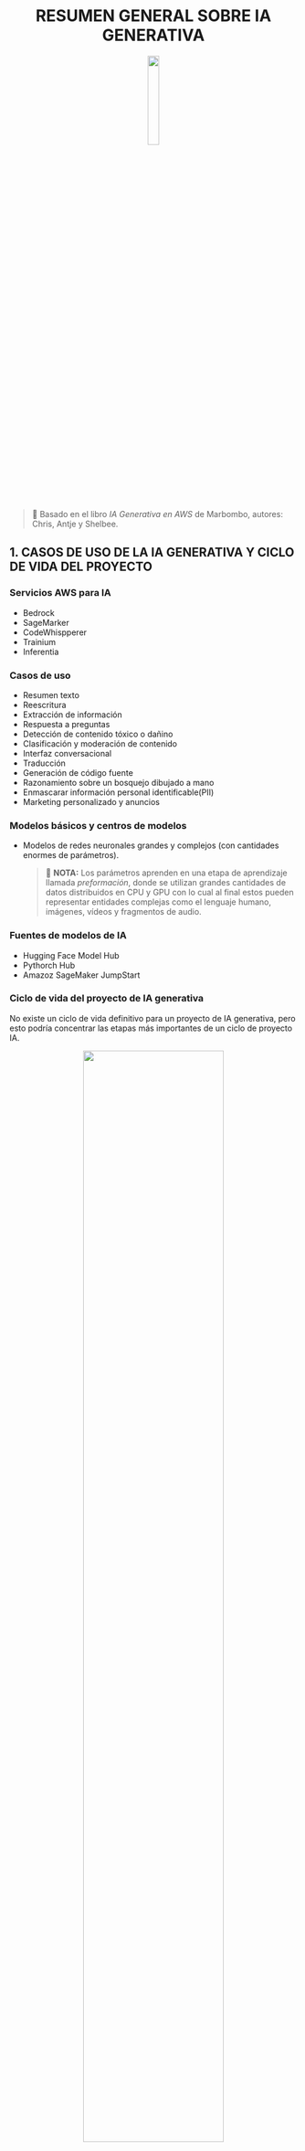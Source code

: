 
<div align="center">

# RESUMEN GENERAL SOBRE IA GENERATIVA 

<img src="./imagenes/portada.png" width="20%">

</div>

> 📖 Basado en el libro *IA Generativa en AWS* de Marbombo, autores: Chris, Antje y Shelbee.

## 1. CASOS DE USO DE LA IA GENERATIVA Y CICLO DE VIDA DEL PROYECTO

### Servicios AWS para IA 
- Bedrock
- SageMarker
- CodeWhispperer
- Trainium
- Inferentia

### Casos de uso
- Resumen texto
- Reescritura
- Extracción de información
- Respuesta a preguntas
- Detección de contenido tóxico o dañino
- Clasificación y moderación de contenido
- Interfaz conversacional
- Traducción 
- Generación de código fuente
- Razonamiento sobre un bosquejo dibujado a mano
- Enmascarar información personal identificable(PII)
- Marketing personalizado y anuncios

### Modelos básicos y centros de modelos
- Modelos de redes neuronales grandes y complejos (con cantidades enormes de parámetros).
    > 📌 **NOTA:**  Los parámetros aprenden en una etapa de aprendizaje llamada *preformación*, donde se utilizan grandes cantidades de datos distribuidos en CPU y GPU con lo cual al final estos pueden representar entidades complejas como el lenguaje humano, imágenes, vídeos y fragmentos de audio. 

### Fuentes de modelos de IA
- Hugging Face Model Hub
- Pythorch Hub
- Amazoz SageMaker JumpStart

### Ciclo de vida del proyecto de IA generativa
No existe un ciclo de vida definitivo para un proyecto de IA generativa, pero esto podría concentrar las etapas más importantes de un ciclo de proyecto IA.

<div align="center">
    <img src="./imagenes/ciclo-vida-proyecto-IA.png" width="70%">
</div>




- **Identifique caso de uso**
    Aquí se define el caso de uso, alcance y tarea específica con el fin de tener claro los objetivos, comprender el potencial y las limitaciones. 
- **Experimente y seleccione** 
    Se utilizan técnicas de *ingeniería de indicaciones* y *aprendizaje de contexto*. Inicie con un modelo básico existente y ajuste según la necesidad de la aplicación. Evalúe tamaño y recursos, probando distintas opciones en entornos como Amazon SageMaker, Hugging Face u otros para iterar rápido antes de escalar.
- **Adapte alinee y mejore** 
    Personalice el modelo al dominio específico y caso de uso, afinando datos y parámetros. Use técnicas como RLHF para alinearlo con valores y preferencias humanas, y compleméntelo con fuentes externas o APIs.
- **Evalúe** 
    Defina métricas claras para medir mejoras y alineación con metas empresariales. La evaluación continua durante la adaptación asegura que el modelo evolucione en la dirección correcta.
- **Instale e integre** 
    Implemente el modelo optimizando la inferencia y reduciendo latencia para mejorar la experiencia del usuario. Utilice instancias de AWS optimizadas para cargas generativas y puntos de conexión flexibles.
- **Monitoree**  
    Configure métricas y alertas con servicios como Amazon CloudWatch y CloudTrail para supervisar rendimiento y seguridad. Mantenga un control constante para ajustar y optimizar en producción.

![Ciclo de vida](/imagenes/ciclo-vida.png)

### ¿Por qué IA generativa en la nube?

- **Mayor flexibilidad y elección**
    La nube ofrece la posibilidad de acceder a una amplia gama de servicios, modelos y herramientas para ajustarse a diferentes necesidades y casos de uso. Permite elegir el modelo adecuado para un proyecto y cambiarlo cuando sea necesario, aprovechando de forma continua las mejoras y nuevos modelos que aparecen.
- **Funciones de seguridad y gestión de nivel empresarial**
    Los proveedores de nube suelen integrar medidas avanzadas de seguridad y gestión para proteger datos, redes y accesos. Esto incluye cifrado, aislamiento de entornos, autenticación, autorización y detección de amenazas, lo que resulta esencial en sectores con altos requerimientos regulatorios. 

- **Capacidades generativas de última generación**
    Las plataformas en la nube facilitan el uso de modelos generativos de código abierto y propietario, así como herramientas para entrenamiento, ajuste fino e implementación a gran escala. Además, los proveedores invierten en infraestructura optimizada para IA, reduciendo los tiempos y costos de desarrollo.
- **Gastos operativos reducidos**
    Gracias a la infraestructura gestionada, la nube permite usar IA generativa sin tener que invertir en hardware propio, reduciendo gastos y simplificando la administración.
- **Un historial sólido de innovación continua**
    Las principales plataformas de nube mantienen un ritmo constante de innovación en inteligencia artificial, lanzando mejoras y nuevos servicios que ayudan a implementar soluciones más rápidas y eficientes.

### Creación de aplicaciones de IA generativa

Una aplicación de IA generativa incluye modelos generativos.

> 📌 **NOTA:** Generalmente, los proveedores de la nube ofrecen herramientas que empaquetan estas arquitecturas, como lo es CodeWhisper de AWS.

**Diagrama APP general**

<div align="center">

<img src="./imagenes/AppIA.jpeg" width="70%">

</div>

**Diagrama APP ejemplo en AWS**
<div align="center">
 <img src="./imagenes/AppIAAWS.jpeg" width="70%">
</div>

---

## 2. INGENIERÍA DE INDICACIONES Y APRENDIZAJE EN CONTEXTO 
Incluye métodos de código bajo para interactuar con modelos de IA generativa. *"Escribir indicaciones es tanto un arte como una ciencia"*.  
Aprendizaje en *contexto*: uso de pares de preguntas y respuestas.  
Ajuste de parámetros generativos, como la temperatura y *top-k*, para controlar la creatividad del modelo.
Componentes léxicos(tokens) de texto.

### Indicaciones y respuestas
Generalmente, las indicaciones se dan en texto y se da una respuesta en texto. En modelos multimodales, devuelve otro tipo de respuestas: la respuesta puede contener texto, imagen, audio o video. El modelo aprenderá a optimizar las respuestas para dar el mejor resultado.   


### Componentes léxicos
Los modelos de IA generativa entienden las instrucciones en contexto a través de tokens, en los cuales las palabras se fragmentan y combinan de diferentes maneras, integrando diversos componentes léxicos.

<div align="center">
 <img src="./imagenes/token.png" width="70%">
</div>

> **Token 🧩:** En el contexto de la inteligencia artificial y el procesamiento de lenguaje natural, un token es una unidad mínima de texto que el modelo utiliza para procesar y generar lenguaje.
Puede ser una palabra completa, parte de una palabra, un signo de puntuación o incluso un espacio, dependiendo del sistema de tokenización.
Los modelos transforman el texto en tokens para convertirlo en representaciones numéricas que pueden ser interpretadas y manipuladas mediante cálculos algebraicos y estadísticos.

> 📌 **Ventajas:**  Esta forma de estructurar el vocabulario permite que el modelo aprenda y comprenda el lenguaje humano durante la etapa de preentrenamiento. Además, facilita el cálculo de la respuesta, ya que esta es el resultado de operaciones algebraicas y estadísticas.


### Ingeniería de indicaciones 

Habilidad enfocada en comprender y aplicar modelos de IA generativa a tareas y casos de uso, con el objetivo de obtener el máximo provecho de los modelos y sus aplicaciones.
Generalmente, se itera múltiples veces antes de obtener la respuesta final, ya que los modelos suelen generar grandes volúmenes de texto.
La mayoría de los modelos de IA generativa han sido afinados con la ayuda de personas que etiquetan los resultados, en un proceso conocido como *aprendizaje por refuerzo*.

> **aprendizaje por refuerzo** 🎯 En inteligencia artificial, el aprendizaje por refuerzo es un enfoque en el que un agente aprende a tomar decisiones mediante la interacción con un entorno, recibiendo recompensas o penalizaciones según sus acciones.
En el caso de la IA generativa, este método se emplea para afinar modelos utilizando la retroalimentación de personas que evalúan y etiquetan las salidas del modelo, ajustando así su comportamiento para alinearlo con objetivos, valores o preferencias humanas.

En una charla es importante indicar las entradas, por ejemplo, del usuario como `Usuario:`, y para las salidas del modelo utilizar `Asistente:`. Esto le da una estructura clara que facilita la interacción.

### Estructura de indicaciones

Para mejorar la calidad de la respuesta de un modelo de IA generativa, es fundamental optimizar la estructura de la indicación.  
El modelo debe tener **clara la instrucción** y contar con **contexto suficiente** para interpretar correctamente la solicitud.

- **Instrucción:** Texto de entrada que describe de forma clara y precisa lo que se desea que el modelo realice.  
  Mientras más específica y detallada sea la instrucción, mejor será la calidad de la respuesta.

- **Contexto:** Información adicional y detalles relevantes que ayudan al modelo a comprender mejor la solicitud.  
  Este puede incluir datos previos, ejemplos o referencias específicas.

Además, se pueden incluir otros elementos para orientar la respuesta del modelo:

- **Tono:** Indica el estilo de comunicación que debe utilizar el modelo (formal, informal, técnico, amigable, persuasivo, etc.).

- **Restricciones:** Límites o condiciones que debe respetar la respuesta, como extensión máxima, uso de cierto vocabulario o evitar determinados temas.

### Inferencia con cero golpes
Pido al asistente: *“Escríbeme un haiku sobre la lluvia”*.  
No doy ejemplos, solo la instrucción, y espero la respuesta en el formato correcto.  

> 📌 **Descripción:** El modelo responde únicamente con lo aprendido en su entrenamiento, sin ejemplos adicionales.  
> Es útil cuando la tarea es sencilla o bien definida.  


### Inferencia con un golpe
Pido al asistente: *“Escríbeme un haiku sobre la lluvia”*  
y le muestro un ejemplo de la estructura:  

> *“Viejo estanque,  
salta una rana al agua,  
ruido de agua.”*  

> 📌 **Descripción:** El modelo recibe un ejemplo como referencia y lo usa para imitar la forma y el estilo esperados.  
> Es útil cuando se requiere un formato o tono específico.  


### Tipos de inferencia con ejemplos

**Inferencia con un solo golpe**
Se agrega una instrucción con un ejemplo de referencia.

Indicación:
Usuario: Responda utilizando el formato mostrado. ¿Quién ganó la serie mundial de béisbol en 2016?
Los Astros de Houston ganaron la serie mundial en 2022. Derrotaron a los Filis de Filadelfia.
¿Quién ganó la serie mundial de béisbol en 2016?

Respuesta: Los Cachorros de Chicago ganaron la serie mundial de 2016. Derrotaron a los Indios de Cleveland en siete partidos...

> 📌 **NOTA:** Respuesta más cercana a lo deseado, pero con demasiado detalle.

**Inferencia con pocos golpes**
Se proporcionan múltiples ejemplos para establecer un patrón claro.

**Cuando el aprendizaje sale mal**
Si se proporcionan ejemplos incorrectos, el modelo aprende temporalmente información errónea. Ejemplo: clasificar opiniones positivas como negativas y viceversa.

### Mejores prácticas de aprendizaje en contexto

- **Comience con cero golpes**, luego pruebe uno o pocos golpes si es necesario
- **Proporcione ejemplos consistentes** que representen bien el conjunto de datos
- **Límite: 5-6 ejemplos máximo**. Si necesita más, considere afinar el modelo
- **El aprendizaje en contexto varía** según el modelo utilizado

### Mejores prácticas de ingeniería de indicaciones

#### Estructura y claridad
- **Sea claro y conciso**: Evite ambigüedad. Si confunde a humanos, confundirá al modelo
- **Ser creativo**: Indicaciones reflexivas generan respuestas innovadoras
- **Instrucción al final**: Para textos largos, mueva la instrucción al final antes del indicador de salida

#### Especificaciones técnicas
- **Transmita el tema claramente**: Especifique quién, qué, dónde, cuándo, por qué, cómo
- **Directivas explícitas**: "Resuma en una sola frase" vs descripciones vagas
- **Evite formulaciones negativas**: Use "máximo 10 palabras" vs "no más de 10 palabras"
- **Especifique tamaño de respuesta**: Incluya límites de longitud específicos

#### Técnicas avanzadas
**Cadena de pensamientos (CoT)**
Para problemas complejos, agregue "piense paso a paso":

Indicación: ¿Qué vehículo necesita más pago inicial? (piense paso a paso)
Vehículo A: $40,000 con 30% inicial
Vehículo B: $50,000 con 20% inicial

Respuesta: Vehículo A necesita más pago inicial.
A: $40,000 × 30% = $12,000
B: $50,000 × 20% = $10,000
Por tanto, A requiere $2,000 más.

**Manejo de incertidumbre**
Defina qué hacer si el modelo no sabe: "Si no está seguro, responda 'No sé'"

**Restricciones de responsabilidad**
Para dominios especializados: "No tengo licencia médica. Consulte un profesional"

**Etiquetas XML/HTML**
Use `<text>...</text>` para estructurar indicaciones complejas y `<respuesta>...</respuesta>` para formatear salidas.

### Parámetros de configuración de inferencia

<div align="center">
    <img src="./imagenes/parametros-configuracion-inferencia.jpeg" width="70%">
</div>

#### Parámetros principales

**Max new tokens**
- Limita componentes léxicos generados
- Controla longitud, no previene alucinaciones

**Estrategias de muestreo**
- **Muestreo codificioso**: Siempre elige palabra más probable (predeterminado)
- **Muestreo aleatorio**: Selección ponderada aleatoria, más natural

<div align="center">
    <img src="./imagenes/muestreo-codicioso-muestreo-aleatorio.jpeg" width="70%">
</div>

**Top-k**
Limita selección a los k componentes más probables. Si k=3, elige aleatoriamente entre las 3 opciones principales.

<div align="center">
    <img src="./imagenes/muestreo-aleatorio-top-K.jpeg" width="70%">
</div>

**Top-p**
Selecciona componentes cuyas probabilidades acumuladas no excedan p. Ejemplo: p=0.32 incluye componentes con probabilidades 0.30, 0.20, 0.10, 0.02.

<div align="center">
    <img src="./imagenes/ponderacion-probabilidad-aleatoria.jpeg" width="70%">
</div>

**Temperatura**
Controla aleatoriedad modificando distribución de probabilidad:
- **Baja (<1)**: Más conservador, concentra probabilidades
- **Alta (>1)**: Más creativo, distribuye probabilidades uniformemente  
- **1**: Mantiene distribución original del modelo

<div align="center">
    <img src="./imagenes/temperatura-comparacion.jpeg" width="70%">
</div>

> ⚠️ **Cuidado**: Temperatura muy baja = repeticiones. Temperatura muy alta = sin sentido.

### Resumen capitulo 2

La ingeniería de indicaciones combina arte y ciencia para optimizar respuestas de modelos generativos. Técnicas clave: indicaciones claras, ejemplos consistentes, cadena de pensamientos, y configuración apropiada de parámetros (temperatura, top-k, top-p). Estas técnicas no modifican pesos del modelo - para personalización profunda se requiere entrenamiento específico con datos propios.


---


## 3. MODELOS DE LENGUAJE GRANDES BÁSICOS

### Introducción a la formación previa
La formación de un modelo multibillonario de parámetros desde cero, llamada **formación previa**, requiere millones de horas de cálculo de GPU, billones de componentes léxicos de datos y mucha paciencia. En este capítulo se explorará cómo se forma un modelo básico, incluyendo los objetivos de formación y las leyes de escalamiento.

> 📌 **Ejemplo:** BloombergGPT requirió una gran cantidad de GPU de 1.3 millones de horas, fue formado con un gran grupo distribuido de instancias de GPU utilizando Amazon SageMaker.

### Modelos de lenguaje grandes básicos disponibles
Al comienzo de cualquier proyecto de IA generativa, primero debe explorar la gran cantidad de modelos básicos formados previamente, disponibles públicamente, que existen hoy en día, incluyendo las variantes del modelo Llama 2 de Meta que se utilizan en este libro.

Muchos modelos generativos han sido formados con datos públicos de Internet, con muchos idiomas y temas diferentes. Estos modelos generan una comprensión sólida del lenguaje humano, así como una cantidad de conocimientos en muchos dominios.

**Centros de modelos disponibles:**
- Hugging Face Model Hub
- PyTorch Hub  
- Amazon SageMaker JumpStart

**Datos de formación de BloombergGPT:**

| Fuente | Tamaño |
|--------|--------|
| **Datos financieros** | |
| Web | 42% |
| Noticias | 5% |
| Expedientes | 2% |
| Prensa | 1% |
| Bloomberg | 1% |
| TOTAL | 51% |
| **Otros datos (públicos)** | |
| C4 | 26% |
| Wikipedia | 20% |
| TOTAL | 49% |

### Analizadores léxicos
Cada modelo de IA generativa basado en lenguaje tiene un **analizador léxico** que convierte texto legible por seres humanos (por ejemplo, mensajes) en un vector que contiene identidades de analizadores léxicos (token_ids) o de las entradas (input_ids).

<div align="center">
    <img src="./imagenes/analizador-lexico.jpeg" width="70%">
</div>

Cada input_id representa un componente léxico en el vocabulario del modelo.

> 📌 **NOTA:** input_ida en un montón de código fuente de aplicación de IA generativa, ya que estas son las representaciones numéricas de cada componente léxico. Una lista de estas son input_ids representa una pieza más grande de texto, como una frase, oración o párrafo.

### Vectores de incrustación
Los vectores de incrustación, a menudo llamados "incrustaciones", se han utilizado en el aprendizaje automático, la recuperación de información y los casos de uso de búsqueda durante décadas. Las incrustaciones son una representación numérica y vectorizada de cualquier entidad de cualquier tipo, incluyendo texto, imágenes, videos y archivos de audio, proyectada en espacios vectoriales de dimensión muy alta.

<div align="center">
    <img src="./imagenes/vectores-incrustacion2.jpeg" width="70%">
</div>

<div align="center">
    <img src="./imagenes/vectores-incrustacion.jpeg" width="70%">
</div>

Para mayor simplicidad, usemos un espacio vectorial tridimensional simple en el cual cada incrustación sea un vector de tres valores proyectados en el espacio tridimensional. Aquí, puede ver que los componentes léxicos, como "enseñar" y "libro", están estrechamente relacionados, mientras que otros, como "coche" y "fuego", están más lejos.

### Transformadores
Lanzados en 2017, los transformadores están en el trono de la mayoría de los modelos de lenguaje modernos. De hecho, la "T" en BERT y GPT, dos arquitecturas lingüísticas muy populares, significa transformador.

<div align="center">
    <img src="./imagenes/transformador-avanzado.jpeg" width="70%">
</div>

**Componentes principales del transformador:**

#### Capa de incrustación
Se aprenden durante la preformación del modelo y, en realidad, son parte del transformador más grande. Cada componente léxico de entrada en la ventana contextual se asigna a una incrustación.

#### Codificador
Usualmente, el codificador codifica —o proyecta— secuencias de componentes léxicos de entrada en un espacio vectorial que representa la estructura y el significado de la oración. La representación de este espacio se aprende al preformar el modelo.

#### Autoservicio
Los transformadores utilizan un mecanismo llamado **autoatención** para atender a los componentes léxicos de interés mientras pasa por las entradas. La autoatención se utiliza para asistir a cada componente léxico con la entrada de datos y todos los demás componentes léxicos en la secuencia de entrada.

<div align="center">
    <img src="./imagenes/autoatencion.jpeg" width="70%">
</div>

La atención por pares permite al modelo aprender las dependencias contextuales, o la comprensión contextual, entre todos los datos durante la formación previa del modelo.

**Mecanismo de atención:**
El transformador aprende en realidad conjuntos múltiples de pesos de autoservicio a través de la misma entrada y aprende aspectos diferentes del idioma. Cada cabeza funciona en paralelo sobre la misma entrada y aprende aspectos diferentes del idioma.

<div align="center">
    <img src="./imagenes/atencion-detalles.jpeg" width="70%">
</div>

<div align="center">
    <img src="./imagenes/atencion-detalles2.jpeg" width="70%">
</div>

#### Decodificador
Los pesos de atención se pasan a través del resto de la red neuronal del transformador, independiente es el decodificador. El decodificador utiliza la comprensión contextual basada en la atención de los componentes léxicos de entrada para ayudar a generar nuevos componentes léxicos que, en última instancia, responden a la entrada proporcionada.

#### Salida softmax
La capa de salida softmax genera una distribución de probabilidad en todo el vocabulario del componente léxico, en la que se asigna a cada componente cierta probabilidad de ser seleccionado enseguida.

<div align="center">
    <img src="./imagenes/salida-softmax.jpeg" width="70%">
</div>

### Tipos de modelos básicos basados en transformadores
Hay tres variantes de modelos generativos basados en transformadores: **solo codificador**, **solo decodificador** y **codificador-decodificador**. Cada variante se forma con un objetivo de formación diferente y durante la formación previa se actualizan los pesos del modelo para minimizar la pérdida de los objetivos de formación descritos a continuación.

#### Modelos de solo codificador (autocodificadores)
Los modelos de solo codificador, o autocodificadores, se preforman mediante una técnica denominada **modelado de lenguaje enmascarado (MLM)**, que enmascara aleatoriamente los componentes léxicos de entrada e intenta predecir cuáles son enmascarados.

<div align="center">
    <img src="./imagenes/modelado-enmascarado.jpeg" width="70%">
</div>

**Objetivo:** Reconstruir el texto (eliminación de ruido)
**Características:** Utilizan representaciones bidireccionales de la entrada para comprender mejor el contexto completo de un componente léxico.

#### Modelos de solo decodificador (autorregresivos)
Los modelos de solo decodificador, o modelos autorregresivos, se preforman utilizando un **modelo lingüístico causal unidireccional (CLM)**, que predice el componente léxico siguiente usando solo los componentes léxicos anteriores.

<div align="center">
    <img src="./imagenes/modelo-causal.jpeg" width="70%">
</div>

**Objetivo:** Predecir el siguiente componente léxico
**Características:** Solo revelan los componentes léxicos que conducen al que se predice.

**Modelos populares:** GPT-3 Falcon y LLaMA son modelos autorregresivos bien conocidos.

> 📌 **NOTA:** Meta cambió el caso del nombre del modelo Llama cuando lanzó Llama 2. La primera versión utiliza el caso mixto (LLaMA), que es un acrónimo de Large Language Model Meta AI (Modelo de lenguaje grande para IA de Meta). La segunda versión utiliza el caso del título (Llama 2).

#### Modelos de codificador-decodificador (secuencia a secuencia)
Los modelos de secuencia a secuencia, originalmente diseñados para la traducción, también son muy útiles para tareas de resumen de texto. T5 y su hermano con ajuste fino, FLAN-T5, son modelos bien conocidos de codificador-decodificador, secuencia a secuencia, utilizados en un número amplio de tareas de lenguaje generativo.

<div align="center">
    <img src="./imagenes/secuencia-secuencia.jpeg" width="70%">
</div>

**Objetivo:** Reconstrucción del tramo
**Características:** Utilizan tanto el transformador codificador como el decodificador.

### Conjuntos de datos para formación previa
Un modelo generativo aprende las funciones durante la fase de formación previa, cuando se ve una gran cantidad de datos de formación, a menudo en la escala de terabytes y petabytes. Los conjuntos de datos a menudo provienen de Internet (datos públicos), pero también pueden incluir datos privados de los depósitos o bases de datos privadas de Amazon S3.

**Conjuntos de datos populares:**
- **Wikipedia y Common Crawl**: Wikipedia ofrece un extracto multilingüe de su contenido de 2022, mientras que Common Crawl es un registro mensual de texto que se encuentra en todo Internet.
- **Colossal Clean Crawled Corpus (C4)**, **The Pile** y **RefinedWeb**: Intentan limpiar los datos para una formación de modelos de mayor calidad.

> 📌 **NOTA:** La familia de modelos Falcon fue formada con 1.5 billones de componentes léxicos de datos llamados RefinedWeb. Los datos se procesaron en un grupo de 257 instancias ml.c5.18xlarge de SageMaker, compuesto por 18 504 CPU y 37 TB de RAM de CPU.

### Leyes de escalamiento
Para los modelos generativos, ha surgido un conjunto de **leyes de escalamiento** que describen las compensaciones entre el tamaño del modelo y el del conjunto de datos para un presupuesto informático fijo (por ejemplo, el número de horas de GPU).

<div align="center">
    <img src="./imagenes/Requisitos-preformacion.jpeg" width="70%">
</div>

<div align="center">
    <img src="./imagenes/escalamiento-modelos.jpeg" width="70%">
</div>

Estas leyes de escalamiento establecen que puede lograr un mejor rendimiento del modelo generativo aumentando el número de componentes léxicos o el número de parámetros del modelo.

### Modelos informáticos óptimos
En 2022, un grupo de investigadores publicó un artículo que comparaba el rendimiento del modelo de varias combinaciones de modelos y tamaños de conjuntos de datos. Dado que los autores nombraron el modelo final de informatización óptima Chinchilla, este artículo es conocido como el **artículo Chinchilla**.

El artículo Chinchilla implica que los modelos enormes, de parámetros de más de 100 mil millones, como el GPT-3, pueden estar sobreparametrizados y poco formados. Además, plantean la idea de que se podría lograr un rendimiento de más de 100 mil millones de parámetros con un modelo pequeño simplemente proporcionando más datos de formación al modelo más pequeño.

**Leyes de escalamiento de Chinchilla:**

| Modelo | Tamaño del modelo (parámetros) | Tamaño óptimo del conjunto de datos (componentes léxicos) | Tamaño real del conjunto de datos (componentes léxicos) | Hipótesis |
|--------|-------------------------------|----------------------------------------------------------|-------------------------------------------------------|-----------|
| Chinchilla | 70 B | 1.4 T | 1.4 T | Cálculo óptimo (20×) |
| LLaMA-65B | 65 B | 1.3 T | 1.4 T | Cálculo óptimo (20×) |
| GPT-3 | 175 B | 3.5 T | 300 B | Sobreparametrizado para el tamaño del conjunto de datos (~20×) |
| OPT-175B | 175 B | 3.5 T | 180 B | Sobreparametrizado para el tamaño del conjunto de datos (~20×) |
| BLOOM | 176 B | 3.5 T | 350 B | Sobreparametrizado para el tamaño del conjunto de datos (~20×) |
| Llama2-70B | 70 B | 1.4 T | 2.0 T | Mejor que el cálculo óptimo (~20×) |

> 📌 **NOTA:** Los modelos de más de 175 mil millones deben ser formados con 3.5 billones de componentes léxicos. En cambio, fueron formados con 180-350 mil millones de componentes léxicos, un orden de magnitud menor de lo recomendado.

El modelo más reciente de Llama 2 de 70 mil millones de parámetros, que fue lanzado después del documento Chinchilla, fue formado con 2 trillones de componentes léxicos, mayor que la relación de 20 componentes léxicos a 1 parámetro descrita por el documento. Llama 2 superó al modelo original de LLaMA basado en varios puntos de referencia, incluyendo la comprensión masiva del lenguaje multitarea (MMLU).

### Resumen
En este capítulo, se vio cómo los modelos básicos se forman usando cantidades grandes de texto durante la etapa inicial de formación, llamada **formación previa**. Aquí es donde el modelo desarrolla su comprensión del lenguaje.

También aprendimos tres tipos diferentes de modelos de lenguaje basados en transformadores: de **solo codificador** (autocodificación), de **solo decodificador** (autorregresivo) y de **codificador-decodificador** (secuencia a secuencia).

Además, se exploraron las **leyes de escalamiento** que ayudan a los investigadores a elegir el número de parámetros del modelo y el tamaño del conjunto de datos para un presupuesto informático determinado al preparar un modelo básico desde cero.